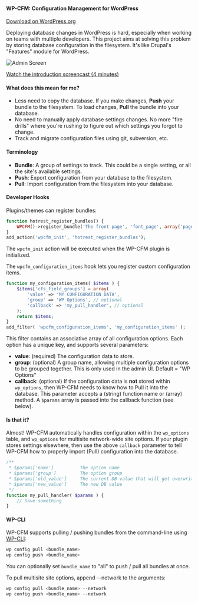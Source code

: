 #### WP-CFM: Configuration Management for WordPress

[Download on WordPress.org](http://wordpress.org/plugins/wp-cfm/)

Deploying database changes in WordPress is hard, especially when working on teams with multiple developers. This project aims at solving this problem by storing database configuration in the filesystem. It's like Drupal's "Features" module for WordPress.

![Admin Screen](http://i.imgur.com/opQhDUa.png)

[Watch the introduction screencast (4 minutes)](http://screencast.com/t/HGmkd8S44P7s)

#### What does this mean for me?

* Less need to copy the database. If you make changes, **Push** your bundle to the filesystem. To load changes, **Pull** the bundle into your database.
* No need to manually apply database settings changes. No more "fire drills" where you're rushing to figure out which settings you forgot to change.
* Track and migrate configuration files using git, subversion, etc.

#### Terminology

* **Bundle**: A group of settings to track. This could be a single setting, or all the site's available settings.
* **Push**: Export configuration from your database to the filesystem.
* **Pull**: Import configuration from the filesystem into your database.

#### Developer Hooks

Plugins/themes can register bundles:

```php
function hotrest_register_bundles() {
    WPCFM()->register_bundle('The front page', 'font_page', array('page_on_front', 'show_on_front'));
}
add_action('wpcfm_init', 'hotrest_register_bundles');
```

The `wpcfm_init` action will be executed when the WP-CFM plugin is initialized.

The `wpcfm_configuration_items` hook lets you register custom configuration items.

```php
function my_configuration_items( $items ) {
    $items['cfs_field_groups'] = array(
        'value' => 'MY CONFIGURATION DATA',
        'group' => 'WP Options', // optional
        'callback' => 'my_pull_handler', // optional
    );
    return $items;
}
add_filter( 'wpcfm_configuration_items', 'my_configuration_items' );
```

This filter contains an associative array of all configuration options. Each option has a unique key, and supports several parameters:

* **value**: (required) The configuration data to store.
* **group**: (optional) A group name, allowing multiple configuration options to be grouped together. This is only used in the admin UI. Default = "WP Options"
* **callback**: (optional) If the configuration data is **not** stored within `wp_options`, then WP-CFM needs to know how to Pull it into the database. This parameter accepts a (string) function name or (array) method. A `$params` array is passed into the callback function (see below).

#### Is that it?

Almost! WP-CFM automatically handles configuration within the `wp_options` table, and `wp_options` for multisite network-wide site options. If your plugin stores settings elsewhere, then use the above `callback` parameter to tell WP-CFM how to properly import (Pull) configuration into the database.

```php
/**
 * $params['name']          The option name
 * $params['group']         The option group
 * $params['old_value']     The current DB value that will get overwritten
 * $params['new_value']     The new DB value
 */
function my_pull_handler( $params ) {
    // Save something
}
```

#### WP-CLI

WP-CFM supports pulling / pushing bundles from the command-line using [WP-CLI](http://wp-cli.org/):

```php
wp config pull <bundle_name>
wp config push <bundle_name>
```

You can optionally set `bundle_name` to "all" to push / pull all bundles at once.

To pull multisite site options, append --network to the arguments:

```php
wp config pull <bundle_name> --network
wp config push <bundle_name> --network
```



